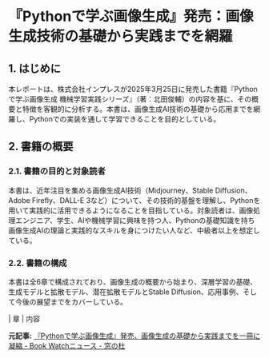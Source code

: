 # 『Pythonで学ぶ画像生成』発売：画像生成技術の基礎から実践までを網羅

## 1. はじめに

本レポートは、株式会社インプレスが2025年3月25日に発売した書籍『Pythonで学ぶ画像生成 機械学習実践シリーズ』（著：北田俊輔）の内容を基に、その概要と特徴を客観的に分析する。本書は、画像生成AI技術の基礎から応用までを網羅し、Pythonでの実装を通して学習できることを目的としている。

## 2. 書籍の概要

### 2.1. 書籍の目的と対象読者

本書は、近年注目を集める画像生成AI技術（Midjourney、Stable Diffusion、Adobe Firefly、DALL-E 3など）について、その技術的基盤を理解し、Pythonを用いて実践的に活用できるようになることを目指している。対象読者は、画像処理エンジニア、学生、AIや機械学習に興味を持つ人、Pythonの基礎知識を持ち画像生成AIの理論と実践的なスキルを身につけたい人など、中級者以上を想定している。

### 2.2. 書籍の構成

本書は全6章で構成されており、画像生成の概要から始まり、深層学習の基礎、生成モデルと拡散モデル、潜在拡散モデルとStable Diffusion、応用事例、そして今後の展望までをカバーしている。

| 章 | 内容 

**元記事:** [『Pythonで学ぶ画像生成』発売、画像生成の基礎から実践までを一冊に凝縮 - Book Watchニュース - 窓の杜](https://forest.watch.impress.co.jp/docs/bookwatch/news/2000196.html)